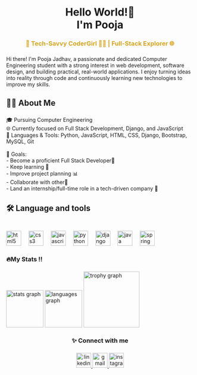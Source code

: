 <h1 align="center" >Hello World!👋<br>I'm Pooja</h1>

###

<h3 align="center" style="color: goldenrod;">🌸 Tech-Savvy CoderGirl 👩‍💻 | Full-Stack Explorer 🌐</h3>

###

<p align="left">Hi there! I'm Pooja Jadhav, a passionate and dedicated Computer Engineering student with a strong interest in web development, software design, and building practical, real-world applications. I enjoy turning ideas into reality through code and continuously learning new technologies to improve my skills.</p>

###

<h2 align="left">👩‍💻  About Me</h2>

###

<p align="left">🎓 Pursuing Computer Engineering<br>🌐 Currently focused on Full Stack Development, Django, and JavaScript<br>🔧 Languages & Tools: Python, JavaScript, HTML, CSS, Django, Bootstrap, MySQL, Git<br><br>🎯 Goals:  <br> - Become a proficient Full Stack Developer🚀<br>- Keep learning 🌱<br>- Improve project planning 📊<br>- Collaborate with other🤝 <br>- Land an internship/full-time role in a tech-driven company 💼</p>

###

<h2 align="left">🛠 Language and tools</h2>

###

<br clear="both">

<div align="left">
  <img src="https://cdn.jsdelivr.net/gh/devicons/devicon/icons/html5/html5-original.svg" height="40" alt="html5 logo"  />
  <img width="12" />
  <img src="https://cdn.jsdelivr.net/gh/devicons/devicon/icons/css3/css3-original.svg" height="40" alt="css3 logo"  />
  <img width="12" />
  <img src="https://cdn.jsdelivr.net/gh/devicons/devicon/icons/javascript/javascript-original.svg" height="40" alt="javascript logo"  />
  <img width="12" />
  <img src="https://cdn.jsdelivr.net/gh/devicons/devicon/icons/python/python-original.svg" height="40" alt="python logo"  />
  <img width="12" />
  <img src="https://cdn.jsdelivr.net/gh/devicons/devicon/icons/django/django-plain.svg" height="40" alt="django logo"  />
  <img width="12" />
  <img src="https://cdn.jsdelivr.net/gh/devicons/devicon/icons/java/java-original.svg" height="40" alt="java logo"  />
  <img width="12" />
  <img src="https://cdn.jsdelivr.net/gh/devicons/devicon/icons/spring/spring-original.svg" height="40" alt="spring logo"  />
</div>

###

<h3 align="left">🔥My Stats !!</h3>

###

<div align="left">
  <img src="https://github-readme-stats.vercel.app/api?username=Poojadhav1220&hide_title=false&hide_rank=false&show_icons=true&include_all_commits=true&count_private=true&disable_animations=false&theme=dracula&locale=en&hide_border=true&order=1" height="100" alt="stats graph"  />
  <img src="https://github-readme-stats.vercel.app/api/top-langs?username=Poojadhav1220&locale=en&hide_title=false&layout=compact&card_width=320&langs_count=5&theme=dracula&hide_border=false&order=2" height="100" alt="languages graph"  />
  <img src="https://github-profile-trophy.vercel.app?username=Poojadhav1220&theme=dracula&column=-1&row=1&margin-w=8&margin-h=8&no-bg=false&no-frame=false&order=4" height="150" alt="trophy graph"  />
</div>

###

<h3 align="center">✨ Connect with me</h3>

###

<div align="center">
    <a href="https://www.linkedin.com/in/pooja-jadhav1220/" target="_blank">
        <img src="https://img.shields.io/static/v1?message=LinkedIn&logo=linkedin&label=&color=0077B5&logoColor=white&labelColor=&style=for-the-badge" height="40" alt="linkedin logo" />
    </a>
    <a href="mailto:pj7381775@gmail.com" target="_blank">
        <img src="https://img.shields.io/static/v1?message=Gmail&logo=gmail&label=&color=D14836&logoColor=white&labelColor=&style=for-the-badge" height="40" alt="gmail logo" />
    </a>
    <a href="https://instagram.com/poojaajadhav09" target="_blank">
        <img src="https://img.shields.io/static/v1?message=Instagram&logo=instagram&label=&color=E4405F&logoColor=white&labelColor=&style=for-the-badge" height="40" alt="instagram logo" />
    </a>
</div>

###
